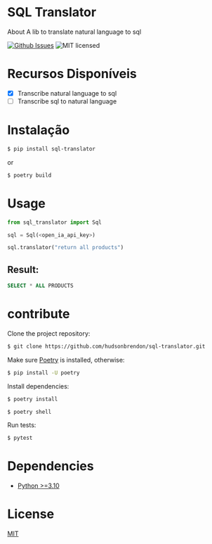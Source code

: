 # SQL Translator

About A lib to translate natural language to sql

[![Github Issues](http://img.shields.io/github/issues/hudsonbrendon/sql-translator.svg?style=flat)](https://github.com/hudsonbrendon/sql-translator/issues?sort=updated&state=open)
![MIT licensed](https://img.shields.io/badge/license-MIT-blue.svg)

# Recursos Disponíveis

- [x] Transcribe natural language to sql
- [ ] Transcribe sql to natural language

# Instalação

```bash
$ pip install sql-translator
```

or

```bash
$ poetry build
```

# Usage

```python
from sql_translator import Sql

sql = Sql(<open_ia_api_key>)

sql.translator("return all products")
```

## Result:

```SQL
SELECT * ALL PRODUCTS
```

# contribute

Clone the project repository:

```bash
$ git clone https://github.com/hudsonbrendon/sql-translator.git
```

Make sure [Poetry](https://python-poetry.org/) is installed, otherwise:

```bash
$ pip install -U poetry
```

Install dependencies:

```bash
$ poetry install
```

```bash
$ poetry shell
```

Run tests:

```bash
$ pytest
```

# Dependencies

- [Python >=3.10](https://www.python.org/downloads/release/python-3813/)

# License

[MIT](http://en.wikipedia.org/wiki/MIT_License)
